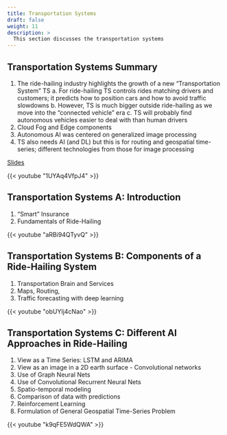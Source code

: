 ```yaml
---
title: Transportation Systems
draft: false
weight: 11
description: >
  This section discusses the transportation systems
---
```


## Transportation Systems Summary

1. The ride-hailing industry highlights the growth of a new “Transportation System” TS
  a. For ride-hailing TS controls rides matching drivers and customers; it predicts how to position cars and how to avoid traffic slowdowns
  b. However, TS is much bigger outside ride-hailing as we move into the “connected vehicle” era
  c. TS will probably find autonomous vehicles easier to deal with than human drivers
2. Cloud Fog and Edge components
3. Autonomous AI was centered on generalized image processing
4. TS also needs AI (and DL) but this is for routing and geospatial time-series; different technologies from those for image processing

[Slides](https://docs.google.com/presentation/d/19yAgjNjsoSzPxEqn1Ghr9tG51EfGocuc6_JjOi_0Ijk/edit?usp=sharing)

{{< youtube "1UYAq4VfpJ4" >}}

## Transportation Systems A: Introduction

1. “Smart” Insurance
2. Fundamentals  of Ride-Hailing

{{< youtube "aRBi94QTyvQ" >}}

## Transportation Systems B: Components of a Ride-Hailing System

1. Transportation Brain and Services
2. Maps, Routing,
3. Traffic forecasting with deep learning

{{< youtube "obUYIj4cNao" >}}

## Transportation Systems C: Different AI Approaches in Ride-Hailing

1. View as a Time Series: LSTM and ARIMA
2. View as an image in a 2D earth surface - Convolutional networks
3. Use of Graph Neural Nets
4. Use of Convolutional Recurrent Neural Nets
5. Spatio-temporal modeling
6. Comparison of data with predictions
7. Reinforcement Learning
8. Formulation of General Geospatial Time-Series Problem

{{< youtube "k9qFE5WdQWA" >}}
